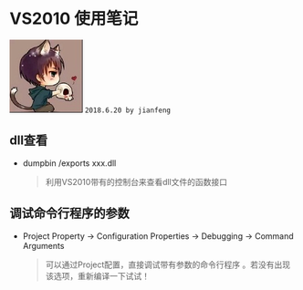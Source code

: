 ﻿# VS2010 使用笔记
![apaki](../../apaki.jpg)
`2018.6.20 by jianfeng`

## dll查看
- dumpbin /exports xxx.dll
	> 利用VS2010带有的控制台来查看dll文件的函数接口
## 调试命令行程序的参数
- Project Property -> Configuration Properties -> Debugging -> Command Arguments
	> 可以通过Project配置，直接调试带有参数的命令行程序
。若没有出现该选项，重新编译一下试试！